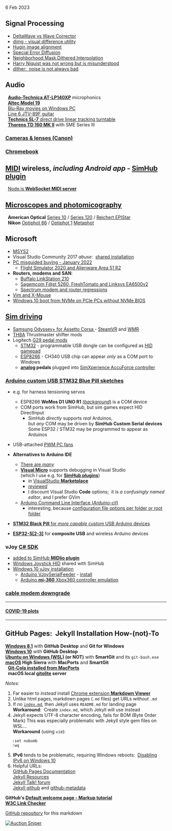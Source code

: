 6 Feb 2023  
## Signal Processing
  - [DeltaWave vs Wave Corrector](ImageProcessing/DeltaWave_WaveCorrector.html)
  - [dimg - visual difference utility](ImageProcessing/dimg.html)
  - [Hugin image alignment](microscope/objectives/Hugin.htm)  
  - [Special Error Diffusion](ImageProcessing/sped.html)
  - [Neighborhood Mask Dithered Interpolation](ImageProcessing/NMDI.html)
  - [Harry Niquist was not wrong but is misunderstood](ImageProcessing/Nyquist.html)
  - [dither:&nbsp; noise is not always bad](ImageProcessing/dither.html)

## Audio  
 &nbsp; [**Audio-Technica AT-LP140XP**](AT-LP140XP/) microphonics  
 &nbsp; [**Altec Model 19**](altec/)  
 &nbsp; [Blu-Ray movies on Windows PC](WinBluRay)  
 &nbsp; [Line 6 JTV-89F guitar](JTV89F/Variax)  
 &nbsp; [**Technics SL-7** direct drive linear tracking turntable](SL-7/)  
 &nbsp; [**Thorens TD 160 MK II**](ThorensTD126MKII/README.md) with SME Series III  
  
### [Cameras &amp; lenses (Canon)](Canon/)

### [Chromebook](ChromeBook/)

## [MIDI](MIDI/) wireless, *including Android app* - [**SimHub plugin**](MIDI/plugin/)
 &nbsp; [Node.js **WebSocket MIDI server**](MIDI/midisrv)

## [Microscopes and photomicography](microscope/)  
 &nbsp; **American Optical** [Series 10](microscope/#AO) / [Series 120](microscope/AO/) / [Reichert EPIStar](microscope/#EPIStar)  
 &nbsp; **Nikon** [Optiphot 66](microscope/Nikon/) / [Optiphot 1](microscope/Nikon/Optiphot/) [Metaphot](microscope/Nikon/Metaphot/)  

## Microsoft
- [MSYS2](MSYS2/)
- Visual Studio Community 2017 *abuse*:&nbsp; [shared installation](VSC2017)
- [PC misguided buying - January 2022](PC)  
  - [Flight Simulator 2020 and Alienware Area 51 R2](Windows/FS2020)  
- **Routers, modems and SAN**:  
  - [Buffalo LinkStation 210](network/LinkStation.htm)  
  - [Sagemcom F@st 5260, FreshTomato and Linksys EA6500v2](network/FreshTomato.htm)  
  - [Spectrum modem and router regressions](network/Spectrum.htm)  
- [Vim and X-Mouse](VimTXmouse)
- [Windows 10 boot from NVMe on PCIe PCs without NVMe BIOS](NVMe/)  

## [Sim driving](pedals/)
- [ Samsung Odyssey+ for Assetto Corsa ](pedals/#hmd) - [SteamVR](https://steamcommunity.com/app/250820)
 and [WMR](https://learn.microsoft.com/en-us/windows/mixed-reality/enthusiast-guide/)  
- [TH8A](pedals/#TH8A) Thrustmaster shifter mods
- Logitech [G29 pedal mods](pedals/#pedals)
  - [STM32](pedals/STM32) - programmable USB dongle can be configured as [HID gamepad](Windows/HID)
  - [ESP8266](pedals/ESP8266) - CH340 USB chip can appear *only* as a COM port to Windows
  - **[analog](pedals/#pedals) pedals** plugged into [SimXperience AccuForce controller](pedals/#analog)  
### [Arduino custom USB STM32 Blue Pill sketches](Arduino/)
- e.g. for harness tensioning servos
    - ESP8266 **WeMos D1 UNO R1** [(*background*)](Arduino/ESPDuino) is a COM device  
    - COM ports work from SimHub, but sim games expect HID DirectInput
      - SimHub *directly* supports *real* Arduinos,  
        but *any* COM may be driven by **SimHub Custom Serial devices**  
        Some ESP32 / STM32 may be programmed to appear as Arduinos
- USB-attached [PWM PC fans](Arduino/SimHubPWMfans/)

- **Alternatives to Arduino IDE**
  - [There are *many*](https://www.survivingwithandroid.com/10-arduino-ide-alternative-to-start-programming/)
  - [**Visual Micro**](https://www.visualmicro.com/) supports debugging in Visual Studio  
    (which I use e.g. for [**SimHub plugins**](SimHub/))
    - in [VisualStudio **Marketplace**](https://marketplace.visualstudio.com/items?itemName=VisualMicro.ArduinoIDEforVisualStudio)  
    - [*reviewed*](https://maker.pro/arduino/tutorial/how-to-use-visual-studio-for-arduino-development)  
    - I discount Visual Studio **Code** options;&nbsp; it is *a confusingly named editor*, and I prefer GVim
  - [Arduino Command Line Interface (*Arduino-cli*)](https://arduino.github.io/arduino-cli/0.31/)
    - interesting, because [configuration file options per folder or root folder](https://arduino.github.io/arduino-cli/0.31/commands/arduino-cli_config_init/)
- [**STM32 Black Pill** for *more capable* custom USB Arduino devices](Arduino/black)
- [**ESP32-S[2-3]**](ESP32/) for **composite USB** and wireless Arduino devices  

### **vJoy** [C# SDK](https://github.com/blekenbleu/vJoySDK)  
  - [added to SimHub **MIDIio plugin**](MIDI/plugin)
  - [Windows Joystick HID](Windows/HID) shared with SimHub
  - [Windows 10 vJoy installation](pedals/vJoy)
     - [Arduino VJoySerialFeeder](Arduino/VJoySerialFeeder) -  [install](Arduino/vJoySFinstall)
     - [Arduino **mi-360** Xbox360 controller emulation](Arduino/mi360.md)

### [cable modem downgrade](Spectrum.htm)

---

#### [COVID-19 plots](covid)

---

## GitHub Pages:&nbsp; Jekyll Installation How-(not)-To
**[Windows 8.1](GitHubPages)**  with **GitHub Desktop** and **Git for Windows**  
**[Windows 10](GitHubW10)** with **GitHub Desktop**   
**[Ubuntu on Windows (WSL)](GitHubWSL) (or NOT)** with **SmartGit**  and its `git-bash.exe`  
**[macOS](GitHubMac) High Sierra** with **MacPorts** and **SmartGit**  
 &nbsp; [**Git-Cola installed from MacPorts**](GitColaMacPorts)  
 &nbsp; **macOS local [gitolite](MacGit) server**

*Notes:*
1. Far easier to *instead* install [Chrome extension **Markdown
   Viewer**](https://chrome.google.com/webstore/detail/markdown-viewer/ckkdlimhmcjmikdlpkmbgfkaikojcbjk?hl=en)
2. Unlike html pages, markdown pages (`.md` files) get URLs *without* `.md`  
3. If no [`index.md`](/), then Jekyll uses `README.md` for landing page  
   **Workaround**:&nbsp;  Create `index.md`, which Jekyll will use instead  
4. Jekyll expects UTF-8 character encoding, fails for BOM (Byte Order Mark)
   This was especially problematic with Jekyll style gem files on WSL...  
   **Workaround** (using `vim`):  
```
   :set nobomb
   :wq
```
5. **IPv6** tends to be problematic, requiring Windows reboots:&nbsp;
   [Disabling IPv6 on Windows 10](https://help.my-private-network.co.uk/support/solutions/articles/6000158531-how-to-disable-ipv6-on-windows-10)
6. Helpful URLs:  
  [GitHub Pages Documentation](https://docs.github.com/en/pages)  
  [Jekyll Resources](https://jekyllrb.com/resources/)  
  [Jekyll Talk! forum](https://talk.jekyllrb.com/)  
  [Jekyll github](https://github.com/jekyll) and [github-metadata](https://github.com/jekyll/github-metadata/issues)  

**GitHub's [Default welcome page - Markup tutorial](Welcome)**  
**[W3C Link Checker](https://validator.w3.org/checklink)**  

[GitHub repository](https://github.com/blekenbleu/blekenbleu.github.io)
for this markdown  

[![Auction Sniper](https://www.gixen.com/images/gixenlink.gif)](https://www.gixen.com/index.php)
